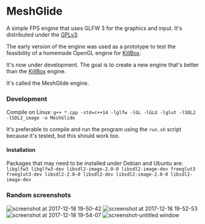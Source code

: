 # MeshGlide

A simple FPS engine that uses GLFW 3 for the graphics and input. It's distributed under the [GPLv3](https://www.gnu.org/licenses/gpl-3.0.en.html).

The early version of the engine was used as a prototype to test the feasibility of a homemade OpenGL engine for [KillBox](https://github.com/AXDOOMER/KillBox).

It's now under development. The goal is to create a new engine that's better than the [KillBox](https://github.com/AXDOOMER/KillBox) engine.

It's called the MeshGlide engine.

### Development

Compile on Linux: `g++ *.cpp -std=c++14 -lglfw -lGL -lGLU -lglut -lSDL2 -lSDL2_image -o MeshGlide`

It's preferable to compile and run the program using the `run.sh` script because it's tested, but this should work too.

#### Installation

Packages that may need to be installed under Debian and Ubuntu are: `libglfw3 libglfw3-dev libsdl2-image-2.0-0 libsdl2-image-dev freeglut3 freeglut3-dev libsdl2-2.0-0 libsdl2-dev libsdl2-image-2.0-0 libsdl2-image-dev`

### Random screenshots

![screenshot at 2017-12-18 19-50-42](https://user-images.githubusercontent.com/6194072/34324771-efb26d0a-e84b-11e7-9c4a-a0529cafe437.png)
![screenshot at 2017-12-18 19-52-53](https://user-images.githubusercontent.com/6194072/34324772-efc4187a-e84b-11e7-8282-05aad338cde3.png)
![screenshot at 2017-12-18 19-54-07](https://user-images.githubusercontent.com/6194072/34324773-efd47c06-e84b-11e7-8a3c-71d3ca3fc26e.png)
![screenshot-untitled window](https://user-images.githubusercontent.com/6194072/34324774-efe54d1a-e84b-11e7-9193-9fe29b546288.png)
